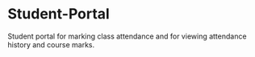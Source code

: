 # Student-Portal
Student portal for marking class attendance and for viewing attendance history and course marks.
